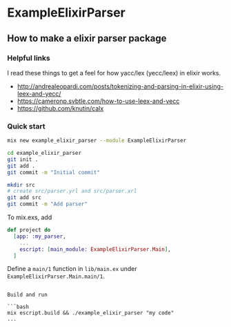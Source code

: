 # ExampleElixirParser

## How to make a elixir parser package

### Helpful links

I read these things to get a feel for how yacc/lex (yecc/leex) in elixir works.

 * http://andrealeopardi.com/posts/tokenizing-and-parsing-in-elixir-using-leex-and-yecc/
 * https://cameronp.svbtle.com/how-to-use-leex-and-yecc
 * https://github.com/knutin/calx

### Quick start

   ```bash
   mix new example_elixir_parser --module ExampleElixirParser

   cd example_elixir_parser
   git init .
   git add .
   git commit -m "Initial commit"

   mkdir src
   # create src/parser.yrl and src/parser.xrl
   git add src
   git commit -m "Add parser"
   ```

To mix.exs, add

   ```elixir
   def project do
     [app: :my_parser,
       ...
       escript: [main_module: ExampleElixirParser.Main],
     ]
   ```

Define a `main/1` function in `lib/main.ex` under `ExampleElixirParser.Main.main/1`.

   ```      

Build and run

   ```bash
   mix escript.build && ./example_elixir_parser "my code"
   ...
   ```

